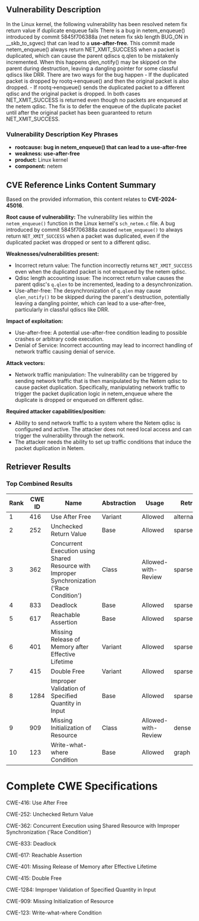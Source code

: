 ## Vulnerability Description
In the Linux kernel, the following vulnerability has been resolved netem fix return value if duplicate enqueue fails There is a bug in netem_enqueue() introduced by commit 5845f706388a (net netem fix skb length BUG_ON in __skb_to_sgvec) that can lead to a **use-after-free**. This commit made netem_enqueue() always return NET_XMIT_SUCCESS when a packet is duplicated, which can cause the parent qdiscs q.qlen to be mistakenly incremented. When this happens qlen_notify() may be skipped on the parent during destruction, leaving a dangling pointer for some classful qdiscs like DRR. There are two ways for the bug happen - If the duplicated packet is dropped by rootq->enqueue() and then the original packet is also dropped. - If rootq->enqueue() sends the duplicated packet to a different qdisc and the original packet is dropped. In both cases NET_XMIT_SUCCESS is returned even though no packets are enqueued at the netem qdisc. The fix is to defer the enqueue of the duplicate packet until after the original packet has been guaranteed to return NET_XMIT_SUCCESS.

### Vulnerability Description Key Phrases
- **rootcause:** **bug in netem_enqueue() that can lead to a use-after-free**
- **weakness:** **use-after-free**
- **product:** Linux kernel
- **component:** netem

## CVE Reference Links Content Summary
Based on the provided information, this content relates to **CVE-2024-45016**.

**Root cause of vulnerability:**
The vulnerability lies within the `netem_enqueue()` function in the Linux kernel's `sch_netem.c` file. A bug introduced by commit 5845f706388a caused `netem_enqueue()` to always return `NET_XMIT_SUCCESS` when a packet was duplicated, even if the duplicated packet was dropped or sent to a different qdisc.

**Weaknesses/vulnerabilities present:**
- Incorrect return value: The function incorrectly returns `NET_XMIT_SUCCESS` even when the duplicated packet is not enqueued by the netem qdisc.
- Qdisc length accounting issue: The incorrect return value causes the parent qdisc's `q.qlen` to be incremented, leading to a desynchronization.
- Use-after-free: The desynchronization of `q.qlen` may cause `qlen_notify()` to be skipped during the parent's destruction, potentially leaving a dangling pointer, which can lead to a use-after-free, particularly in classful qdiscs like DRR.

**Impact of exploitation:**
- Use-after-free: A potential use-after-free condition leading to possible crashes or arbitrary code execution.
- Denial of Service: Incorrect accounting may lead to incorrect handling of network traffic causing denial of service.

**Attack vectors:**
- Network traffic manipulation: The vulnerability can be triggered by sending network traffic that is then manipulated by the Netem qdisc to cause packet duplication. Specifically, manipulating network traffic to trigger the packet duplication logic in netem_enqueue where the duplicate is dropped or enqueued on different qdisc.

**Required attacker capabilities/position:**
- Ability to send network traffic to a system where the Netem qdisc is configured and active. The attacker does not need local access and can trigger the vulnerability through the network.
- The attacker needs the ability to set up traffic conditions that induce the packet duplication in Netem.

## Retriever Results

### Top Combined Results

| Rank | CWE ID | Name | Abstraction | Usage  | Retrievers | Individual Scores |
|------|--------|------|-------------|-------|------------|-------------------|
| 1 | 416 | Use After Free | Variant | Allowed | alternate_terms | 0.800 |
| 2 | 252 | Unchecked Return Value | Base | Allowed | sparse | 0.979 |
| 3 | 362 | Concurrent Execution using Shared Resource with Improper Synchronization ('Race Condition') | Class | Allowed-with-Review | sparse | 0.927 |
| 4 | 833 | Deadlock | Base | Allowed | sparse | 0.923 |
| 5 | 617 | Reachable Assertion | Base | Allowed | sparse | 0.906 |
| 6 | 401 | Missing Release of Memory after Effective Lifetime | Variant | Allowed | sparse | 0.899 |
| 7 | 415 | Double Free | Variant | Allowed | sparse | 0.897 |
| 8 | 1284 | Improper Validation of Specified Quantity in Input | Base | Allowed | sparse | 0.896 |
| 9 | 909 | Missing Initialization of Resource | Class | Allowed-with-Review | dense | 0.480 |
| 10 | 123 | Write-what-where Condition | Base | Allowed | graph | 0.003 |



# Complete CWE Specifications

CWE-416: Use After Free

CWE-252: Unchecked Return Value

CWE-362: Concurrent Execution using Shared Resource with Improper Synchronization ('Race Condition')

CWE-833: Deadlock

CWE-617: Reachable Assertion

CWE-401: Missing Release of Memory after Effective Lifetime

CWE-415: Double Free

CWE-1284: Improper Validation of Specified Quantity in Input

CWE-909: Missing Initialization of Resource

CWE-123: Write-what-where Condition
